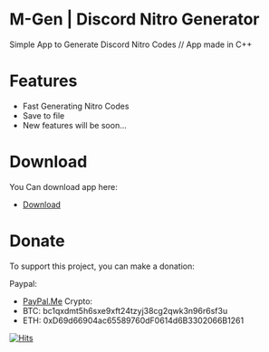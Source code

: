 
# M-Gen | Discord Nitro Generator
Simple App to Generate Discord Nitro Codes // App made in C++

# Features
- Fast Generating Nitro Codes 
- Save to file
- New features will be soon...

# Download
You Can download app here:
- <a href="https://github.com/mrawsky/Discord-Nitro-Generator/releases">Download</a>

# Donate
To support this project, you can make a donation:

Paypal:
- <a href="https://paypal.me/mallowrecords">PayPal.Me</a>
Crypto:
- BTC: bc1qxdmt5h6sxe9xft24tzyj38cg2qwk3n96r6sf3u
- ETH: 0xD69d66904ac65589760dF0614d6B3302066B1261

[![Hits](https://hits.seeyoufarm.com/api/count/incr/badge.svg?url=https%3A%2F%2Fgithub.com%2Fmrawsky%2FDiscord-Nitro-Generator&count_bg=%2379C83D&title_bg=%23555555&icon=&icon_color=%23E7E7E7&title=hits&edge_flat=false)](https://hits.seeyoufarm.com)